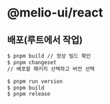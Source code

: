 # @melio-ui/react

## 배포(루트에서 작업)

```sh
$ pnpm build // 정상 빌드 확인
$ pnpm changeset
// 배포할 패키지 선택하고 버전 선택

$ pnpm run version
$ pnpm build
$ pnpm release
```
